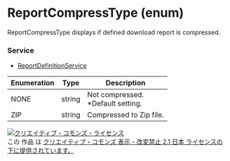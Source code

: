 # ReportCompressType (enum)
ReportCompressType displays if defined download report is compressed.

### Service
+ [ReportDefinitionService](../services/ReportDefinitionService.md)

| Enumeration | Type | Description | 
|---|---|---|
| NONE| string| Not compressed.<br>*Default setting. |
| ZIP| string| Compressed to Zip file.|

<a rel="license" href="http://creativecommons.org/licenses/by-nd/2.1/jp/"><img alt="クリエイティブ・コモンズ・ライセンス" style="border-width:0" src="https://i.creativecommons.org/l/by-nd/2.1/jp/88x31.png" /></a><br />この 作品 は <a rel="license" href="http://creativecommons.org/licenses/by-nd/2.1/jp/">クリエイティブ・コモンズ 表示 - 改変禁止 2.1 日本 ライセンスの下に提供されています。</a>
